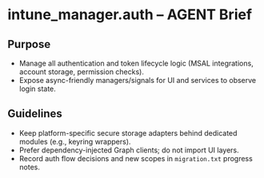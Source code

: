 # intune_manager.auth – AGENT Brief

## Purpose
- Manage all authentication and token lifecycle logic (MSAL integrations, account storage, permission checks).
- Expose async-friendly managers/signals for UI and services to observe login state.

## Guidelines
- Keep platform-specific secure storage adapters behind dedicated modules (e.g., keyring wrappers).
- Prefer dependency-injected Graph clients; do not import UI layers.
- Record auth flow decisions and new scopes in `migration.txt` progress notes.
